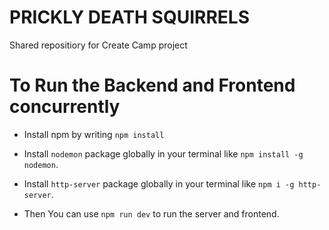 # PRICKLY DEATH SQUIRRELS

Shared repositiory for Create Camp project

# To Run the Backend and Frontend concurrently

- Install npm by writing `npm install`

- Install `nodemon` package globally in your terminal like `npm install -g nodemon`.

- Install `http-server` package globally in your terminal like `npm i -g http-server`.

- Then You can use `npm run dev` to run the server and frontend.
